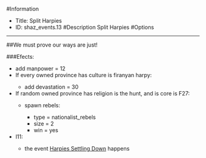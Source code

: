 #Information
 - Title: Split Harpies
 - ID: shaz_events.13
#Description
Split Harpies
#Options

___
##We must prove our ways are just!

###Efects:<ul><li>add manpower = 12</li><li>If every owned province has culture is firanyan harpy:</li><ul><li>add devastation = 30</li></ul><li>If random owned province has religion is the hunt, and  is core is F27:</li><ul><li>spawn rebels:</li><ul><li>type = nationalist_rebels</li><li>size = 2</li><li>win = yes</li></ul></ul><li>I11:</li><ul><li>the event [Harpies Settling Down](../events/harpies_settling_down.md) happens</li></ul></ul>
